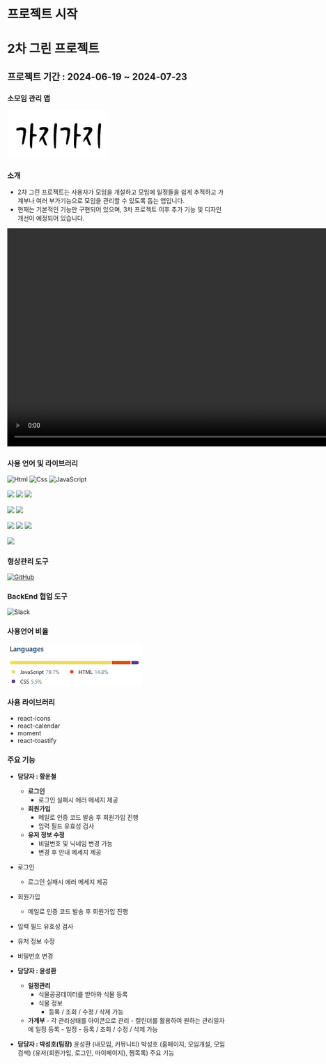 # 프로젝트 시작

# 2차 그린 프로젝트

## 프로젝트 기간 : 2024-06-19 ~ 2024-07-23

### 소모임 관리 앱

<a href="https://github.com/shparknr11/gazigazi">
<img src="./src/images/logo2.png" >
</a>

### 소개

- 2차 그린 프로젝트는 사용자가 모임을 개설하고 모임에 일정들을 쉽게 추적하고 가계부나 여러 부가기능으로 모임을 관리할 수 있도록 돕는 앱입니다.
  <br/>
- 현재는 기본적인 기능만 구현되어 있으며, 3차 프로젝트 이후 추가 기능 및 디자인 개선이 예정되어 있습니다.
<video controls width="1000">
  <source src="./src/images/gazigaziReadmeImg.mp4" type="video/mp4">
</video>

### 사용 언어 및 라이브러리

<div>
<img alt="Html" src ="https://img.shields.io/badge/HTML-E34F26.svg?&style=for-the-badge&logo=HTML&logoColor=white"/>

<img alt="Css" src ="https://img.shields.io/badge/CSS-1572B6.svg?&style=for-the-badge&logo=CSS&logoColor=white"/>

<img alt="JavaScript" src ="https://img.shields.io/badge/JavaScriipt-F7DF1E.svg?&style=for-the-badge&logo=JavaScript&logoColor=black"/>
</div>
<br/>
<div>
<img src="https://img.shields.io/badge/react.js-61DAFB?style=for-the-badge&logo=react&logoColor=black"/>

<!-- <img src="https://img.shields.io/badge/sass-CC6699?style=for-the-badge&logo=Sass&logoColor=white"> -->

<img src="https://img.shields.io/badge/emotion-cc6ac4?style=for-the-badge&logo=emotion&logoColor=white">
<img src="https://img.shields.io/badge/resetCss-black?style=for-the-badge&logo=resetCss&logoColor=white">
</div>
<br/>
<div>

<img src="https://img.shields.io/badge/axios-5A29E4?style=for-the-badge&logo=axios&logoColor=white">

<img src="https://img.shields.io/badge/react router-CA4245?style=for-the-badge&logo=reactrouter&logoColor=white">
</div>
<br/>
<div>
  <img src="https://img.shields.io/badge/figma-F24E1E?style=for-the-badge&logo=figma&logoColor=white">
  <img src="https://img.shields.io/badge/notion-000000?style=for-the-badge&logo=notion&logoColor=white">
  <img src="https://img.shields.io/badge/Eslint-4B32C3?style=for-the-badge&logo=Eslint&logoColor=white">
</div>
<br/>
<div>
   <img src="https://img.shields.io/badge/Prettier-F7B93E?style=for-the-badge&logo=Prettier&logoColor=white">
</div>

### 형상관리 도구

<a href = "https://github.com/shparknr11/gazigazi"><img alt="GitHub" src ="https://img.shields.io/badge/GitHub-181717.svg?&style=for-the-badge&logo=GitHub&logoColor=white"/>
</a>

### BackEnd 협업 도구

<img alt="Slack" src ="https://img.shields.io/badge/Slack-4A154B.svg?&style=for-the-badge&logo=Slack&logoColor=white"/>

### 사용언어 비율

<img src="./src/images/useLang.png">

### 사용 라이브러리

- react-icons
- react-calendar
- moment
- react-toastify

### 주요 기능

- **담당자 : 황운철**

  - **로그인**
    - 로그인 실패시 에러 메세지 제공
  - **회원가입**
    - 메일로 인증 코드 발송 후 회원가입 진행
    - 입력 필드 유효성 검사
  - **유저 정보 수정**
    - 비밀번호 및 닉네임 변경 가능
    - 변경 후 안내 메세지 제공
      <br/>

- 로그인
  - 로그인 실패시 에러 메세지 제공
- 회원가입
  - 메일로 인증 코드 발송 후 회원가입 진행
- 입력 필드 유효성 검사
- 유저 정보 수정
- 비밀번호 변경

- **담당자 : 윤성환**
  - **일정관리**
    - 식물공공데이터를 받아와 식물 등록
    - 식물 정보
      - 등록 / 조회 / 수정 / 삭제 가능
        <br/>
  - **가계부** - 각 관리상태를 아이콘으로 관리 - 캘린더를 활용하여 원하는 관리일자에 일정 등록 - 일정 - 등록 / 조회 / 수정 / 삭제 가능
    <br/>
- **담당자 : 박성호(팀장)**
  윤성환 (내모임, 커뮤니티)
  박성호 (홈페이지, 모임개설, 모임검색)
  (유저{회원가입, 로그인, 마이페이지}, 찜목록)
  주요 기능
